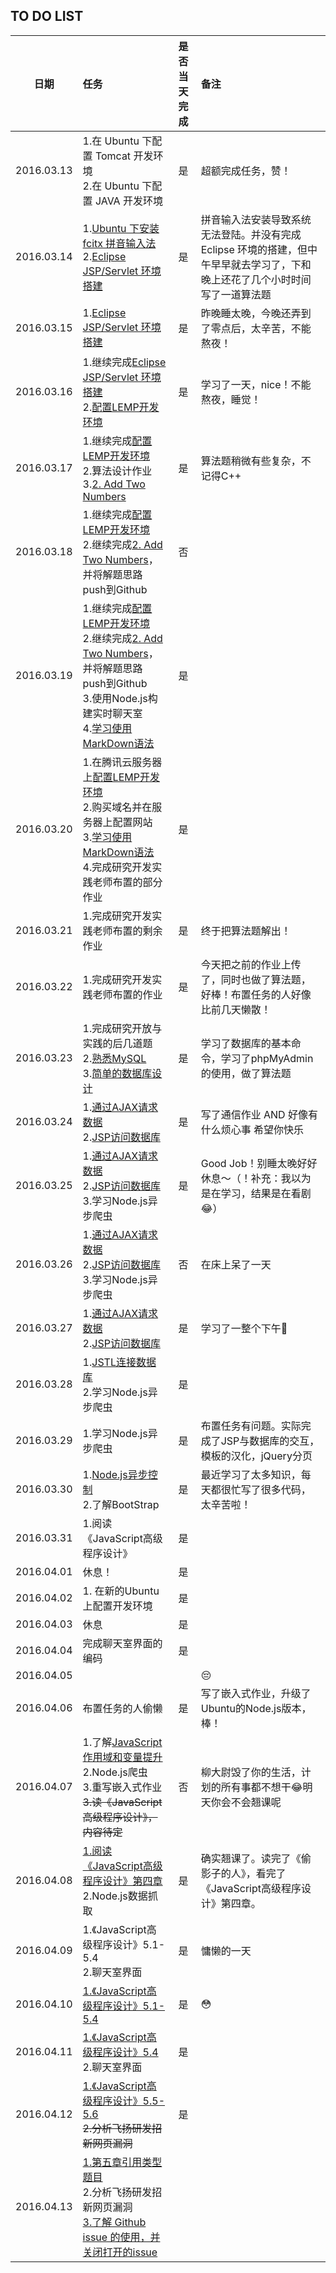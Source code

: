 ## TO DO LIST 

| 日期 | 任务 | 是否当天完成 | 备注 |
|:---:|:---|:---:|:---|
| 2016.03.13 | 1.在 Ubuntu 下配置 Tomcat 开发环境<br/>2.在 Ubuntu 下配置 JAVA 开发环境 | 是 |超额完成任务，赞！ |
| 2016.03.14 | 1.[Ubuntu 下安装 fcitx 拼音输入法](./linux/how-to-install-fcitx-on-ubuntu.md)<br/>2.[Eclipse JSP/Servlet 环境搭建](./java/lesson0/install-eclipse-jsp-servlet-develop-environment.md)|是|拼音输入法安装导致系统无法登陆。并没有完成 Eclipse 环境的搭建，但中午早早就去学习了，下和晚上还花了几个小时时间写了一道算法题|
| 2016.03.15 | 1.[Eclipse JSP/Servlet 环境搭建](./java/lesson0/install-eclipse-jsp-servlet-develop-environment.md)|是|昨晚睡太晚，今晚还弄到了零点后，太辛苦，不能熬夜！|
| 2016.03.16 | 1.继续完成[Eclipse JSP/Servlet 环境搭建](./java/lesson0/install-eclipse-jsp-servlet-develop-environment.md)<br/>2.[配置LEMP开发环境](./linux/install-php-mysql-nginx-stack-on-ubuntu.md)|是|学习了一天，nice！不能熬夜，睡觉！|
| 2016.03.17 | 1.继续完成[配置LEMP开发环境](./linux/install-php-mysql-nginx-stack-on-ubuntu.md)<br/>2.算法设计作业<br/>3.[2. Add Two Numbers](https://leetcode.com/problems/add-two-numbers/)|是|算法题稍微有些复杂，不记得C++|
| 2016.03.18 | 1.继续完成[配置LEMP开发环境](./linux/install-php-mysql-nginx-stack-on-ubuntu.md)<br/>2.继续完成[2. Add Two Numbers](https://leetcode.com/problems/add-two-numbers/)，并将解题思路push到Github<br/>|否||
| 2016.03.19 | 1.继续完成[配置LEMP开发环境](./linux/install-php-mysql-nginx-stack-on-ubuntu.md)<br/>2.继续完成[2. Add Two Numbers](https://leetcode.com/problems/add-two-numbers/)，并将解题思路push到Github<br/>3.使用Node.js构建实时聊天室<br/>4.[学习使用MarkDown语法](./pages/markdown.md)|是||
| 2016.03.20 | 1.在腾讯云服务器上[配置LEMP开发环境](./linux/install-php-mysql-nginx-stack-on-ubuntu.md)<br/>2.购买域名并在服务器上配置网站<br/>3.[学习使用MarkDown语法](./pages/markdown.md)<br/>4.完成研究开发实践老师布置的部分作业|是||
| 2016.03.21 | 1.完成研究开发实践老师布置的剩余作业|是|终于把算法题解出！|
| 2016.03.22 | 1.完成研究开发实践老师布置的作业|是|今天把之前的作业上传了，同时也做了算法题，好棒！布置任务的人好像比前几天懒散！|
| 2016.03.23 | 1.完成研究开放与实践的后几道题<br/>2.[熟悉MySQL](./java/lesson2/how-to-use-mysql.md)<br/>3.[简单的数据库设计](./java/lesson2/create-user-table.md) |是|学习了数据库的基本命令，学习了phpMyAdmin的使用，做了算法题|
| 2016.03.24 | 1.[通过AJAX请求数据](./java/lesson1/use-ajax-get-json.md)<br/>2.[JSP访问数据库](./java/lesson1/jsp-mysql.md) |是|写了通信作业 AND 好像有什么烦心事 希望你快乐|
| 2016.03.25 | 1.[通过AJAX请求数据](./java/lesson1/use-ajax-get-json.md)<br/>2.[JSP访问数据库](./java/lesson1/jsp-mysql.md) <br/>3.学习Node.js异步爬虫|是|Good Job！别睡太晚好好休息～（！补充：我以为是在学习，结果是在看剧😂）|
| 2016.03.26 | 1.[通过AJAX请求数据](./java/lesson1/use-ajax-get-json.md)<br/>2.[JSP访问数据库](./java/lesson1/jsp-mysql.md) <br/>3.学习Node.js异步爬虫|否|在床上呆了一天|
| 2016.03.27 | 1.[通过AJAX请求数据](./java/lesson1/use-ajax-get-json.md)<br/>2.[JSP访问数据库](./java/lesson1/jsp-mysql.md)|是|学习了一整个下午👏|
| 2016.03.28 | 1.[JSTL连接数据库](./java/lesson1/third-week-homework.md)<br/>2.学习Node.js异步爬虫|是||
| 2016.03.29 | 1.学习Node.js异步爬虫|是|布置任务有问题。实际完成了JSP与数据库的交互，模板的汉化，jQuery分页|
| 2016.03.30| 1.[Node.js异步控制](./node.js/05.使用eventproxy控制并发)<br/>2.了解BootStrap|是|最近学习了太多知识，每天都很忙写了很多代码，太辛苦啦！|
| 2016.03.31| 1.阅读《JavaScript高级程序设计》|是||
| 2016.04.01|休息！|是||
| 2016.04.02|1. 在新的Ubuntu上配置开发环境|是||
| 2016.04.03|休息|是||
| 2016.04.04|完成聊天室界面的编码|是||
| 2016.04.05|||😔|
| 2016.04.06|布置任务的人偷懒|是|写了嵌入式作业，升级了Ubuntu的Node.js版本，棒！|
| 2016.04.07|1.了解[JavaScript作用域和变量提升](http://codecloud.net/javascript-var-5430.html)<br/>2.Node.js爬虫<br/>3.重写嵌入式作业<br/>~~3.读《JavaScript高级程序设计》，内容待定~~|否|柳大尉毁了你的生活，计划的所有事都不想干😂明天你会不会翘课呢|
| 2016.04.08|[1.阅读《JavaScript高级程序设计》第四章](/javascript/第四章变量作用域和内存问题/第四章变量作用域和内存问题题目.md)<br/>2.Node.js数据抓取<br/>|是|确实翘课了。读完了《偷影子的人》，看完了《JavaScript高级程序设计》第四章。|
| 2016.04.09|1.《JavaScript高级程序设计》5.1-5.4<br/>2.聊天室界面|是|慵懒的一天|
| 2016.04.10|[1.《JavaScript高级程序设计》5.1-5.4](/javascript/第五章引用类型/第五章引用类型题目.md)|是|😳|
| 2016.04.11|[1.《JavaScript高级程序设计》5.4](/javascript/第五章引用类型/第五章引用类型题目.md)<br/>2.聊天室界面|是||
| 2016.04.12|[1.《JavaScript高级程序设计》5.5-5.6](/javascript/第五章引用类型/第五章引用类型题目.md)<br/>~~2.分析飞扬研发招新网页漏洞~~|是||
| 2016.04.13|[1.第五章引用类型题目](/javascript/第五章引用类型/第五章引用类型题目.md)<br/>2.分析飞扬研发招新网页漏洞<br/>[3.了解 Github issue 的使用，并关闭打开的issue](https://github.com/damumu0809/xiaomu/issues)|||


